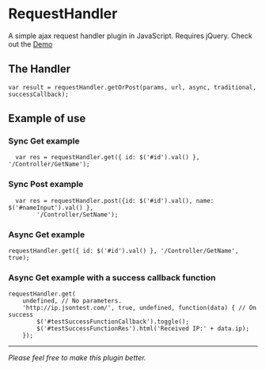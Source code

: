 RequestHandler
====================

A simple ajax request handler plugin in JavaScript. Requires jQuery.
Check out the [Demo](http://icytin.github.io/SimpleRequestHandler/)

The Handler
--------
    
    var result = requestHandler.getOrPost(params, url, async, traditional, successCallback);

Example of use
--------

### Sync Get example

      var res = requestHandler.get({ id: $('#id').val() }, '/Controller/GetName');

### Sync Post example

      var res = requestHandler.post({id: $('#id').val(), name: $('#nameInput').val() }, 
            '/Controller/SetName');
            
### Async Get example

    requestHandler.get({ id: $('#id').val() }, '/Controller/GetName', true);

### Async Get example with a success callback function

    requestHandler.get(
        undefined, // No parameters.
        'http://ip.jsontest.com/', true, undefined, function(data) { // On success
            $('#testSuccessFunctionCallback').toggle();
            $('#testSuccessFunctionRes').html('Received IP:' + data.ip);
        });

      
       
********
_Please feel free to make this plugin better._ 
